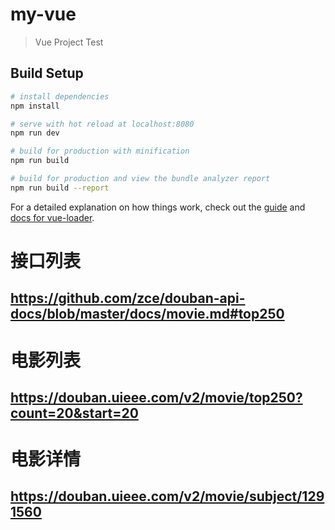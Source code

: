 # my-vue

> Vue Project Test

## Build Setup

``` bash
# install dependencies
npm install

# serve with hot reload at localhost:8080
npm run dev

# build for production with minification
npm run build

# build for production and view the bundle analyzer report
npm run build --report
```

For a detailed explanation on how things work, check out the [guide](http://vuejs-templates.github.io/webpack/) and [docs for vue-loader](http://vuejs.github.io/vue-loader).


# 接口列表
## https://github.com/zce/douban-api-docs/blob/master/docs/movie.md#top250
# 电影列表
## https://douban.uieee.com/v2/movie/top250?count=20&start=20
# 电影详情
## https://douban.uieee.com/v2/movie/subject/1291560